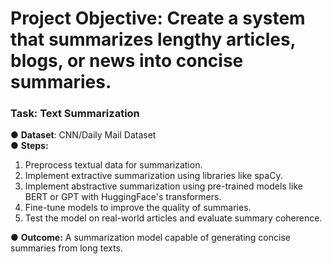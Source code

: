 # Project Objective: Create a system that summarizes lengthy articles, blogs, or news into concise summaries.

### Task: Text Summarization

● **Dataset**: CNN/Daily Mail Dataset  
● **Steps:**
1. Preprocess textual data for summarization.
2. Implement extractive summarization using libraries like spaCy.
3. Implement abstractive summarization using pre-trained models like BERT or
GPT with HuggingFace's transformers.
4. Fine-tune models to improve the quality of summaries.
5. Test the model on real-world articles and evaluate summary coherence.
     
● **Outcome:** A summarization model capable of generating
concise summaries from long texts.
